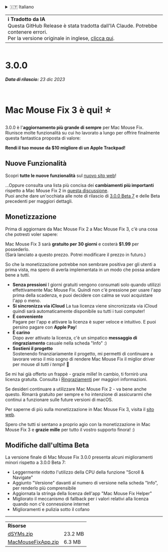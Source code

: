 <details>
<summary>🇮🇹 Italiano</summary>

[🇬🇧 English (GitHub Release)](https://github.com/noah-nuebling/mac-mouse-fix/releases/tag/3.0.0)\
[🇦🇩 Català](https://redirect.macmousefix.com/?target=mmf-release&tag=3.0.0&locale=ca)\
[🇩🇪 Deutsch](https://redirect.macmousefix.com/?target=mmf-release&tag=3.0.0&locale=de)\
[🇪🇸 Español](https://redirect.macmousefix.com/?target=mmf-release&tag=3.0.0&locale=es)\
[🇫🇷 Français](https://redirect.macmousefix.com/?target=mmf-release&tag=3.0.0&locale=fr)\
[🇮🇩 Indonesia](https://redirect.macmousefix.com/?target=mmf-release&tag=3.0.0&locale=id)\
**🇮🇹 Italiano**\
[🇭🇺 Magyar](https://redirect.macmousefix.com/?target=mmf-release&tag=3.0.0&locale=hu)\
[🇳🇱 Nederlands](https://redirect.macmousefix.com/?target=mmf-release&tag=3.0.0&locale=nl)\
[🇵🇱 Polski](https://redirect.macmousefix.com/?target=mmf-release&tag=3.0.0&locale=pl)\
[🇧🇷 Português (Brasil)](https://redirect.macmousefix.com/?target=mmf-release&tag=3.0.0&locale=pt-BR)\
[🇵🇹 Português (Portugal)](https://redirect.macmousefix.com/?target=mmf-release&tag=3.0.0&locale=pt-PT)\
[🇷🇴 Română](https://redirect.macmousefix.com/?target=mmf-release&tag=3.0.0&locale=ro)\
[🇸🇪 Svenska](https://redirect.macmousefix.com/?target=mmf-release&tag=3.0.0&locale=sv)\
[🇻🇳 Tiếng Việt](https://redirect.macmousefix.com/?target=mmf-release&tag=3.0.0&locale=vi)\
[🇹🇷 Türkçe](https://redirect.macmousefix.com/?target=mmf-release&tag=3.0.0&locale=tr)\
[🇨🇿 Čeština](https://redirect.macmousefix.com/?target=mmf-release&tag=3.0.0&locale=cs)\
[🇬🇷 Ελληνικά](https://redirect.macmousefix.com/?target=mmf-release&tag=3.0.0&locale=el)\
[🇷🇺 Русский](https://redirect.macmousefix.com/?target=mmf-release&tag=3.0.0&locale=ru)\
[🇺🇦 Українська](https://redirect.macmousefix.com/?target=mmf-release&tag=3.0.0&locale=uk)\
[🇮🇱 עברית](https://redirect.macmousefix.com/?target=mmf-release&tag=3.0.0&locale=he)\
[🇸🇦 العربية](https://redirect.macmousefix.com/?target=mmf-release&tag=3.0.0&locale=ar)\
[🇮🇳 हिन्दी](https://redirect.macmousefix.com/?target=mmf-release&tag=3.0.0&locale=hi)\
[🇹🇭 ไทย](https://redirect.macmousefix.com/?target=mmf-release&tag=3.0.0&locale=th)\
[🇨🇳 中文 (简体)](https://redirect.macmousefix.com/?target=mmf-release&tag=3.0.0&locale=zh-Hans)\
[🇨🇳 中文 (繁體)](https://redirect.macmousefix.com/?target=mmf-release&tag=3.0.0&locale=zh-Hant)\
[🇭🇰 中文（香港)](https://redirect.macmousefix.com/?target=mmf-release&tag=3.0.0&locale=zh-HK)\
[🇯🇵 日本語](https://redirect.macmousefix.com/?target=mmf-release&tag=3.0.0&locale=ja)\
[🇰🇷 한국어](https://redirect.macmousefix.com/?target=mmf-release&tag=3.0.0&locale=ko)\
[Help translate Mac Mouse Fix to different languages!](https://github.com/noah-nuebling/mac-mouse-fix/discussions/731)
</details>
<table align=><td>
<b>ℹ️ Tradotto da IA</b><br>
Questa GitHub Release è stata tradotta dall'IA Claude. Potrebbe contenere errori.<br>
Per la versione originale in inglese, <a href="https://github.com/noah-nuebling/mac-mouse-fix/releases/tag/3.0.0">clicca qui</a>.
</td></table>

<table></table>

# 3.0.0
***Data di rilascio:** 23 dic 2023*

<br>

# Mac Mouse Fix 3 è qui! ⭐️

3.0.0 è l'**aggiornamento più grande di sempre** per Mac Mouse Fix.\
Riunisce molte funzionalità su cui ho lavorato a lungo per offrire finalmente questa fantastica proposta di valore:

**Rendi il tuo mouse da $10 migliore di un Apple Trackpad!**

## Nuove Funzionalità

Scopri **tutte le nuove funzionalità** sul [nuovo sito web](http://macmousefix.com/)!

...Oppure consulta una lista più concisa dei **cambiamenti più importanti** rispetto a Mac Mouse Fix 2 in [questa discussione](https://github.com/noah-nuebling/mac-mouse-fix/discussions/743#discussioncomment-7938922).\
Puoi anche dare un'occhiata alle note di rilascio di [3.0.0 Beta 7](https://redirect.macmousefix.com/?target=mmf-release&tag=3.0.0-Beta-7&locale=it) e delle Beta precedenti per maggiori dettagli.

## Monetizzazione

Prima di aggiornare da Mac Mouse Fix 2 a Mac Mouse Fix 3, c'è una cosa che potresti voler sapere:

Mac Mouse Fix 3 sarà **gratuito per 30 giorni** e costerà **$1.99** per possederlo.\
(Sarà lanciato a questo prezzo. Potrei modificare il prezzo in futuro.)

So che la monetizzazione potrebbe non sembrare positiva per gli utenti a prima vista, ma spero di averla implementata in un modo che possa andare bene a tutti.

- **Senza pressioni**
   I giorni gratuiti vengono consumati solo quando utilizzi effettivamente Mac Mouse Fix. Quindi non c'è pressione per usare l'app prima della scadenza, e puoi decidere con calma se vuoi acquistare l'app o meno.
- **Si sincronizza via iCloud**
  La tua licenza viene sincronizzata via iCloud quindi sarà automaticamente disponibile su tutti i tuoi computer!
- **È conveniente**\
   Pagare per l'app e attivare la licenza è super veloce e intuitivo. E puoi persino pagare con **Apple Pay**!
- **È carino**\
   Dopo aver attivato la licenza, c'è un simpatico **messaggio di ringraziamento** casuale nella scheda "Info" :)
- **Sostieni il progetto**\
   Sostenendo finanziariamente il progetto, mi permetti di continuare a lavorare verso il mio sogno di rendere Mac Mouse Fix il miglior driver per mouse *di tutti i tempi*! 🚀

Se mi hai già offerto un frappè - grazie mille! In cambio, ti fornirò una licenza gratuita. Consulta i [Ringraziamenti](https://github.com/noah-nuebling/mac-mouse-fix/blob/master/Acknowledgements.md#-paypal-donations) per maggiori informazioni.

Se desideri continuare a utilizzare Mac Mouse Fix 2 - va bene anche questo. Rimarrà gratuito per sempre e ho intenzione di assicurarmi che continui a funzionare sulle future versioni di macOS.

Per saperne di più sulla monetizzazione in Mac Mouse Fix 3, visita il [sito web](https://macmousefix.com/#price).

Spero che tutti si sentano a proprio agio con la monetizzazione in Mac Mouse Fix 3 e **grazie mille** per tutto il vostro supporto finora! :)

## Modifiche dall'ultima Beta

La versione finale di Mac Mouse Fix 3.0.0 presenta alcuni miglioramenti minori rispetto a 3.0.0 Beta 7:

- Leggermente ridotto l'utilizzo della CPU della funzione "Scroll & Navigate"
- Aggiunto "Versione" davanti al numero di versione nella scheda "Info", per renderlo più comprensibile
- Aggiornata la stringa della licenza dell'app "Mac Mouse Fix Helper"
- Migliorato il meccanismo di fallback per i valori relativi alla licenza quando non c'è connessione internet
- Miglioramenti e pulizia sotto il cofano

---

<table align="start">
<tr>
    <td colspan=2>
        <b>Risorse</b>
    </td>
</tr>
<tr>
    <td><a href="https://github.com/noah-nuebling/mac-mouse-fix/releases/download/3.0.0/dSYMs.zip">dSYMs.zip</a></td>
    <td>23.2 MB</td>
</tr>
<tr>
    <td><a href="https://github.com/noah-nuebling/mac-mouse-fix/releases/download/3.0.0/MacMouseFixApp.zip">MacMouseFixApp.zip</a></td>
    <td>6.3 MB</td>
</tr>
</table>